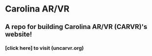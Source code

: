 # Carolina AR/VR

## A repo for building Carolina AR/VR (CARVR)'s website!

### [click here] to visit (uncarvr.org)
